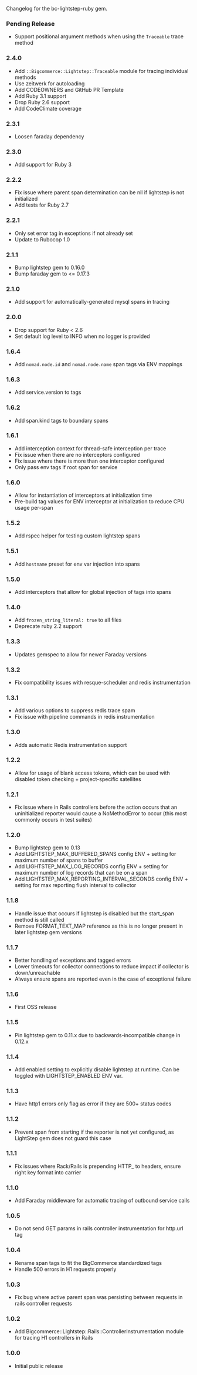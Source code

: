Changelog for the bc-lightstep-ruby gem.

### Pending Release

* Support positional argument methods when using the `Traceable` trace method

### 2.4.0

* Add `::Bigcommerce::Lightstep::Traceable` module for tracing individual methods
* Use zeitwerk for autoloading
* Add CODEOWNERS and GitHub PR Template
* Add Ruby 3.1 support
* Drop Ruby 2.6 support
* Add CodeClimate coverage

### 2.3.1

- Loosen faraday dependency

### 2.3.0

- Add support for Ruby 3

### 2.2.2

- Fix issue where parent span determination can be nil if lightstep is not initialized
- Add tests for Ruby 2.7

### 2.2.1

- Only set error tag in exceptions if not already set
- Update to Rubocop 1.0

### 2.1.1

- Bump lightstep gem to 0.16.0
- Bump faraday gem to <= 0.17.3

### 2.1.0

- Add support for automatically-generated mysql spans in tracing

### 2.0.0

- Drop support for Ruby < 2.6
- Set default log level to INFO when no logger is provided

### 1.6.4

- Add `nomad.node.id` and `nomad.node.name` span tags via ENV mappings

### 1.6.3

- Add service.version to tags

### 1.6.2

- Add span.kind tags to boundary spans

### 1.6.1

- Add interception context for thread-safe interception per trace
- Fix issue when there are no interceptors configured
- Fix issue where there is more than one interceptor configured
- Only pass env tags if root span for service

### 1.6.0

- Allow for instantiation of interceptors at initialization time
- Pre-build tag values for ENV interceptor at initialization to reduce CPU usage per-span

### 1.5.2

- Add rspec helper for testing custom lightstep spans

### 1.5.1

- Add `hostname` preset for env var injection into spans

### 1.5.0

- Add interceptors that allow for global injection of tags into spans

### 1.4.0

- Add `frozen_string_literal: true` to all files
- Deprecate ruby 2.2 support

### 1.3.3

- Updates gemspec to allow for newer Faraday versions

### 1.3.2

- Fix compatibility issues with resque-scheduler and redis instrumentation

### 1.3.1

- Add various options to suppress redis trace spam
- Fix issue with pipeline commands in redis instrumentation

### 1.3.0

- Adds automatic Redis instrumentation support

### 1.2.2

- Allow for usage of blank access tokens, which can be used with disabled token checking + project-specific satellites

### 1.2.1

- Fix issue where in Rails controllers before the action occurs that an uninitialized reporter would cause a
  NoMethodError to occur (this most commonly occurs in test suites)

### 1.2.0

- Bump lightstep gem to 0.13
- Add LIGHTSTEP_MAX_BUFFERED_SPANS config ENV + setting for maximum number of spans to buffer
- Add LIGHTSTEP_MAX_LOG_RECORDS config ENV + setting for maximum number of log records that can be on a span
- Add LIGHTSTEP_MAX_REPORTING_INTERVAL_SECONDS config ENV + setting for max reporting flush interval to collector

### 1.1.8

- Handle issue that occurs if lightstep is disabled but the start_span method is still called
- Remove FORMAT_TEXT_MAP reference as this is no longer present in later lightstep gem versions

### 1.1.7

- Better handling of exceptions and tagged errors
- Lower timeouts for collector connections to reduce impact if collector is down/unreachable
- Always ensure spans are reported even in the case of exceptional failure

### 1.1.6

- First OSS release

### 1.1.5

- Pin lightstep gem to 0.11.x due to backwards-incompatible change in 0.12.x

### 1.1.4

- Add enabled setting to explicitly disable lightstep at runtime. Can be toggled with LIGHTSTEP_ENABLED ENV var.

### 1.1.3

- Have http1 errors only flag as error if they are 500+ status codes

### 1.1.2

- Prevent span from starting if the reporter is not yet configured, as LightStep gem does not guard this case

### 1.1.1

- Fix issues where Rack/Rails is prepending HTTP_ to headers, ensure right key format into carrier

### 1.1.0

- Add Faraday middleware for automatic tracing of outbound service calls

### 1.0.5

- Do not send GET params in rails controller instrumentation for http.url tag

### 1.0.4

- Rename span tags to fit the BigCommerce standardized tags
- Handle 500 errors in H1 requests properly

### 1.0.3

- Fix bug where active parent span was persisting between requests in rails controller requests

### 1.0.2

- Add Bigcommerce::Lightstep::Rails::ControllerInstrumentation module for tracing H1 controllers in Rails

### 1.0.0

- Initial public release
